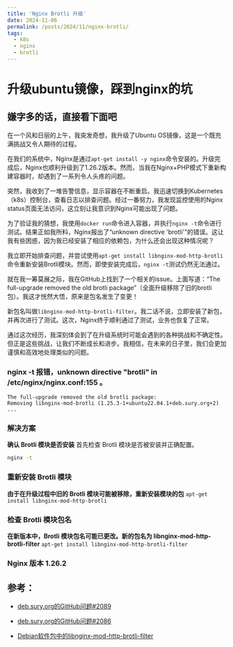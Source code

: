 ```yaml
---
title: 'Nginx Brotli 升级'
date: 2024-11-06
permalink: /posts/2024/11/nginx-brotli/
tags:
  - k8s
  - nginx
  - brotli
---
```


# 升级ubuntu镜像，踩到nginx的坑

## 嫌字多的话，直接看下面吧

在一个风和日丽的上午，我突发奇想，我升级了Ubuntu OS镜像，这是一个既充满挑战又令人期待的过程。

在我们的系统中，Nginx是通过`apt-get install -y nginx`命令安装的。升级完成后，Nginx也顺利升级到了1.26.2版本。然而，当我在Nginx+PHP模式下重新构建容器时，却遇到了一系列令人头疼的问题。

突然，我收到了一堆告警信息，显示容器在不断重启。我迅速切换到Kubernetes（k8s）控制台，查看日志以排查问题。经过一番努力，我发现监控使用的Nginx status页面无法访问，这立刻让我意识到Nginx可能出现了问题。

为了验证我的猜想，我使用`docker run`命令进入容器，并执行`nginx -t`命令进行测试。结果正如我所料，Nginx报出了“unknown directive 'brotli'”的错误。这让我有些困惑，因为我已经安装了相应的依赖包，为什么还会出现这种情况呢？

我立即开始排查问题，并尝试使用`apt-get install libnginx-mod-http-brotli`命令重新安装Brotli模块。然而，即使安装完成后，`nginx -t`测试仍然无法通过。

就在我一筹莫展之际，我在GitHub上找到了一个相关的issue。上面写道：“The full-upgrade removed the old brotli package”（全面升级移除了旧的brotli包）。我这才恍然大悟，原来是包名发生了变更！

新包名叫做`libnginx-mod-http-brotli-filter`。我二话不说，立即安装了新包，并再次进行了测试。这次，Nginx终于顺利通过了测试，业务也恢复了正常。

通过这次经历，我深刻体会到了在升级系统时可能会遇到的各种挑战和不确定性。但正是这些挑战，让我们不断成长和进步。我相信，在未来的日子里，我们会更加谨慎和高效地处理类似的问题。

### nginx -t 报错，unknown directive "brotli" in /etc/nginx/nginx.conf:155 。

```
The full-upgrade removed the old brotli package:
Removing libnginx-mod-brotli (1.25.3-1+ubuntu22.04.1+deb.sury.org+2) ...
```


### 解决方案

**确认 Brotli 模块是否安装**
   首先检查 Brotli 模块是否被安装并正确配置。

   ```bash
   nginx -t
   ```
### 重新安装 Brotli 模块
**由于在升级过程中旧的 Brotli 模块可能被移除，重新安装模块的包**
```apt-get install libnginx-mod-http-brotli```
### 检查 Brotli 模块包名
**在新版本中，Brotli 模块包名可能已更改。新的包名为 libnginx-mod-http-brotli-filter**
  ```apt-get install libnginx-mod-http-brotli-filter```

### Nginx 版本  1.26.2

##  参考：

- [deb.sury.org的GitHub问题#2089](https://github.com/oerdnj/deb.sury.org/issues/2089)

- [deb.sury.org的GitHub问题#2086](https://github.com/oerdnj/deb.sury.org/issues/2086)

- [Debian软件包中的libnginx-mod-http-brotli-filter](https://packages.debian.org/sid/libnginx-mod-http-brotli-filter)